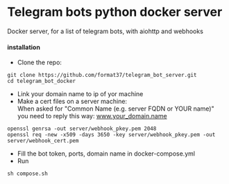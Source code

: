 # Telegram bots python docker server
Docker server, for a list of telegram bots, with aiohttp and webhooks
#### installation
* Clone the repo:
```
git clone https://github.com/format37/telegram_bot_server.git
cd telegram_bot_docker
```
* Link your domain name to ip of yor machine  
* Make a cert files on a server machine:  
When asked for "Common Name (e.g. server FQDN or YOUR name)" you need to reply this way: www.your_domain.name
```
openssl genrsa -out server/webhook_pkey.pem 2048
openssl req -new -x509 -days 3650 -key server/webhook_pkey.pem -out server/webhook_cert.pem
```
* Fill the bot token, ports, domain name in docker-compose.yml  
* Run
```
sh compose.sh
```
